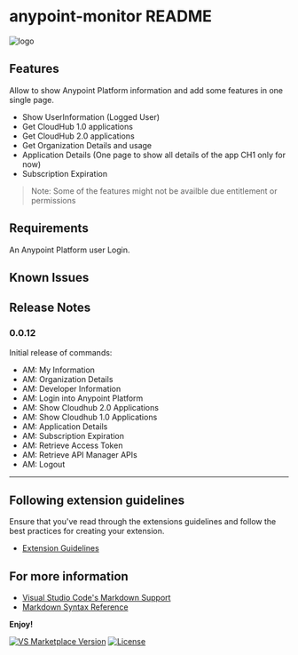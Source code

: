 # anypoint-monitor README

![logo](https://github.com/user-attachments/assets/4b8116e5-ed51-4802-ad83-b1e55fbd02a3)

## Features

Allow to show Anypoint Platform information and add some features in one single page.

- Show UserInformation (Logged User)
- Get CloudHub 1.0 applications
- Get CloudHub 2.0 applications
- Get Organization Details and usage
- Application Details (One page to show all details of the app CH1 only for now)
- Subscription Expiration

> Note: Some of the features might not be availble due entitlement or permissions

## Requirements

An Anypoint Platform user Login.

## Known Issues

## Release Notes

### 0.0.12

Initial release of commands:

- AM: My Information
- AM: Organization Details
- AM: Developer Information
- AM: Login into Anypoint Platform
- AM: Show Cloudhub 2.0 Applications
- AM: Show Cloudhub 1.0 Applications
- AM: Application Details
- AM: Subscription Expiration
- AM: Retrieve Access Token
- AM: Retrieve API Manager APIs
- AM: Logout

---

## Following extension guidelines

Ensure that you've read through the extensions guidelines and follow the best practices for creating your extension.

- [Extension Guidelines](https://code.visualstudio.com/api/references/extension-guidelines)

## For more information

- [Visual Studio Code's Markdown Support](http://code.visualstudio.com/docs/languages/markdown)
- [Markdown Syntax Reference](https://help.github.com/articles/markdown-basics/)

**Enjoy!**

[![VS Marketplace Version](https://img.shields.io/visual-studio-marketplace/v/emoran.anypoint-monitor)](https://marketplace.visualstudio.com/items?itemName=emoran.anypoint-monitor)
[![License](https://img.shields.io/github/license/emoran/vscode-anypoint-monitor)](LICENSE)
